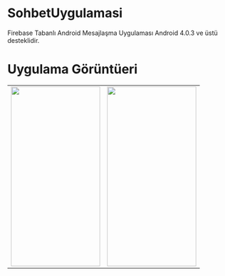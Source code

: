# SohbetUygulamasi
Firebase Tabanlı Android Mesajlaşma Uygulaması
Android 4.0.3 ve üstü desteklidir.

# Uygulama Görüntüeri 
<table>
<tr>

<td><a ....><img src="https://eksiup.com/images/98/95/nh1169753i8p.png"  width="200" height="403"></a></td>

<td><a ....><img src="https://eksiup.com/images/98/95/nh1169753i8p.png"  width="200" height="403"></a></td>

</tr>
</table>


